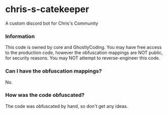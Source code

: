 # chris-s-catekeeper
A custom discord bot for Chris's Community

### Information
This code is owned by core and GhostlyCoding. You may have free access to the production code, however the obfuscation mappings are NOT public, for security reasons. You may NOT attempt to reverse-engineer this code.

### Can I have the obfuscation mappings?
No.

### How was the code obfuscated?
The code was obfuscated by hand, so don't get any ideas.
